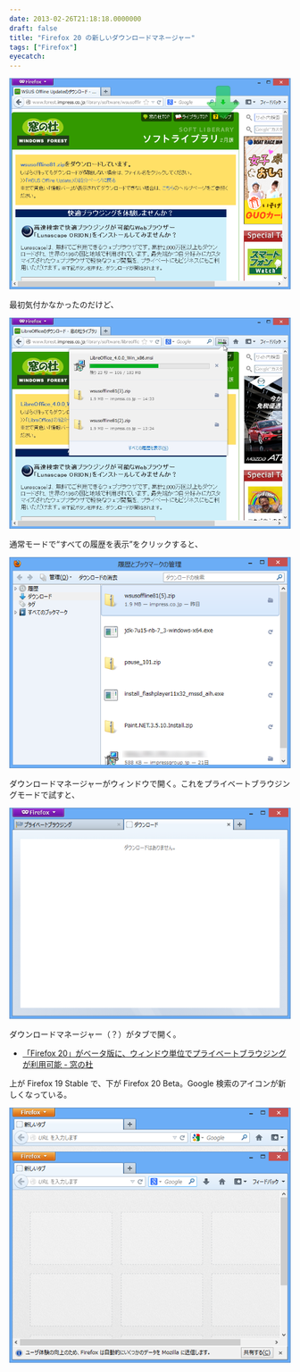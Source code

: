 ```yaml
---
date: 2013-02-26T21:18:18.0000000
draft: false
title: "Firefox 20 の新しいダウンロードマネージャー"
tags: ["Firefox"]
eyecatch: 
---
```

<p><span itemscope itemtype="http://schema.org/Photograph"><img src="20130226211535.png" alt="f:id:daruyanagi:20130226211535p:plain" title="f:id:daruyanagi:20130226211535p:plain" class="hatena-fotolife" itemprop="image"></span></p><p>最初気付かなかったのだけど、</p><p><span itemscope itemtype="http://schema.org/Photograph"><img src="20130226210920.jpg" alt="f:id:daruyanagi:20130226210920j:plain" title="f:id:daruyanagi:20130226210920j:plain" class="hatena-fotolife" itemprop="image"></span></p><p>通常モードで“すべての履歴を表示”をクリックすると、</p><p><span itemscope itemtype="http://schema.org/Photograph"><img src="20130226211000.png" alt="f:id:daruyanagi:20130226211000p:plain" title="f:id:daruyanagi:20130226211000p:plain" class="hatena-fotolife" itemprop="image"></span></p><p>ダウンロードマネージャーがウィンドウで開く。これをプライベートブラウジングモードで試すと、</p><p><span itemscope itemtype="http://schema.org/Photograph"><img src="20130226211046.png" alt="f:id:daruyanagi:20130226211046p:plain" title="f:id:daruyanagi:20130226211046p:plain" class="hatena-fotolife" itemprop="image"></span></p><p>ダウンロードマネージャー（？）がタブで開く。</p>

<ul>
<li><a href="http://www.forest.impress.co.jp/docs/news/20130225_589249.html">&#x300C;Firefox 20&#x300D;&#x304C;&#x30D9;&#x30FC;&#x30BF;&#x7248;&#x306B;&#x3001;&#x30A6;&#x30A3;&#x30F3;&#x30C9;&#x30A6;&#x5358;&#x4F4D;&#x3067;&#x30D7;&#x30E9;&#x30A4;&#x30D9;&#x30FC;&#x30C8;&#x30D6;&#x30E9;&#x30A6;&#x30B8;&#x30F3;&#x30B0;&#x304C;&#x5229;&#x7528;&#x53EF;&#x80FD; - &#x7A93;&#x306E;&#x675C;</a></li>
</ul><p>上が Firefox 19 Stable で、下が Firefox 20 Beta。Google 検索のアイコンが新しくなっている。</p><p><span itemscope itemtype="http://schema.org/Photograph"><img src="20130226212323.png" alt="f:id:daruyanagi:20130226212323p:plain" title="f:id:daruyanagi:20130226212323p:plain" class="hatena-fotolife" itemprop="image"></span></p>
